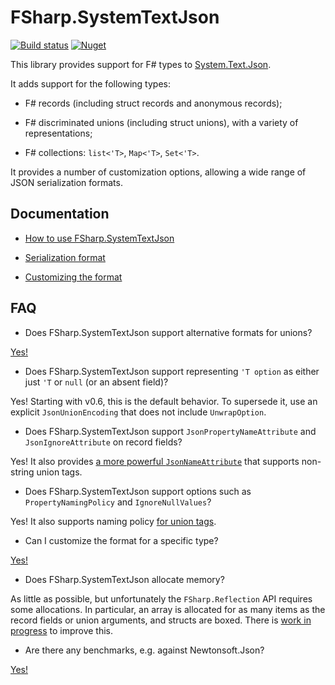 # FSharp.SystemTextJson

[![Build status](https://github.com/Tarmil/FSharp.SystemTextJson/workflows/Build/badge.svg)](https://github.com/Tarmil/FSharp.SystemTextJson/actions?query=workflow%3ABuild)
[![Nuget](https://img.shields.io/nuget/v/FSharp.SystemTextJson?logo=nuget)](https://nuget.org/packages/FSharp.SystemTextJson)

This library provides support for F# types to [System.Text.Json](https://devblogs.microsoft.com/dotnet/try-the-new-system-text-json-apis/).

It adds support for the following types:

* F# records (including struct records and anonymous records);

* F# discriminated unions (including struct unions), with a variety of representations;

* F# collections: `list<'T>`, `Map<'T>`, `Set<'T>`.

It provides a number of customization options, allowing a wide range of JSON serialization formats.

## Documentation

* [How to use FSharp.SystemTextJson](docs/Using.md)

* [Serialization format](docs/Format.md)

* [Customizing the format](docs/Customizing.md)

## FAQ

* Does FSharp.SystemTextJson support alternative formats for unions?

[Yes!](docs/Customizing.md)

* Does FSharp.SystemTextJson support representing `'T option` as either just `'T` or `null` (or an absent field)?

Yes! Starting with v0.6, this is the default behavior.
To supersede it, use an explicit `JsonUnionEncoding` that does not include `UnwrapOption`.

* Does FSharp.SystemTextJson support `JsonPropertyNameAttribute` and `JsonIgnoreAttribute` on record fields?

Yes! It also provides [a more powerful `JsonNameAttribute`](docs/Customizing.md#jsonname) that supports non-string union tags.

* Does FSharp.SystemTextJson support options such as `PropertyNamingPolicy` and `IgnoreNullValues`?

Yes! It also supports naming policy [for union tags](docs/Customizing.md#uniontagnamingpolicy).

* Can I customize the format for a specific type?

[Yes!](docs/Customizing.md#how-to-apply-options)

* Does FSharp.SystemTextJson allocate memory?

As little as possible, but unfortunately the `FSharp.Reflection` API requires some allocations. In particular, an array is allocated for as many items as the record fields or union arguments, and structs are boxed. There is [work in progress](https://github.com/Tarmil/FSharp.SystemTextJson/pull/15) to improve this.

* Are there any benchmarks, e.g. against Newtonsoft.Json?

[Yes!](https://github.com/Tarmil/FSharp.SystemTextJson/pull/11)